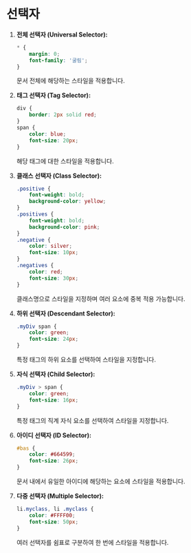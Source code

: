 # 선택자

1. **전체 선택자 (Universal Selector):**
   ```css
   * {
       margin: 0;
       font-family: '굴림';
   }
   ```
   문서 전체에 해당하는 스타일을 적용합니다.

2. **태그 선택자 (Tag Selector):**
   ```css
   div {
       border: 2px solid red;
   }
   span {
       color: blue;
       font-size: 20px;
   }
   ```
   해당 태그에 대한 스타일을 적용합니다.

3. **클래스 선택자 (Class Selector):**
   ```css
   .positive {
       font-weight: bold;
       background-color: yellow;
   }
   .positives {
       font-weight: bold;
       background-color: pink;
   }
   .negative {
       color: silver;
       font-size: 10px;
   }
   .negatives {
       color: red;
       font-size: 30px;
   }
   ```
   클래스명으로 스타일을 지정하며 여러 요소에 중복 적용 가능합니다.

4. **하위 선택자 (Descendant Selector):**
   ```css
   .myDiv span {
       color: green;
       font-size: 24px;
   }
   ```
   특정 태그의 하위 요소를 선택하여 스타일을 지정합니다.

5. **자식 선택자 (Child Selector):**
   ```css
   .myDiv > span {
       color: green;
       font-size: 16px;
   }
   ```
   특정 태그의 직계 자식 요소를 선택하여 스타일을 지정합니다.

6. **아이디 선택자 (ID Selector):**
   ```css
   #bas {
       color: #664599;
       font-size: 26px;
   }
   ```
   문서 내에서 유일한 아이디에 해당하는 요소에 스타일을 적용합니다.

7. **다중 선택자 (Multiple Selector):**
   ```css
   li.myclass, li .myclass {
       color: #FFFF00;
       font-size: 50px;
   }
   ```
   여러 선택자를 쉼표로 구분하여 한 번에 스타일을 적용합니다.